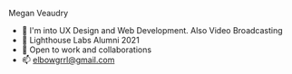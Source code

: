 Megan Veaudry
- 👀 I'm into UX Design and Web Development. Also Video Broadcasting
- 🌱 Lighthouse Labs Alumni 2021
- 💞️ Open to work and collaborations
- 📫 elbowgrrl@gmail.com

